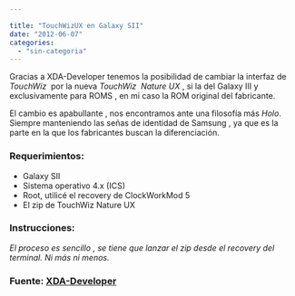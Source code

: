 ```yaml
---

title: "TouchWizUX en Galaxy SII"
date: "2012-06-07"
categories: 
  - "sin-categoria"
---
```


Gracias a XDA-Developer tenemos la posibilidad de cambiar la interfaz de _TouchWiz_  por la nueva _TouchWiz  Nature UX_ , si la del Galaxy III y exclusivamente para ROMS , en mi caso la ROM original del fabricante.

El cambio es apabullante , nos encontramos ante una filosofía más _Holo_. Siempre manteniendo las señas de identidad de Samsung , ya que es la parte en la que los fabricantes buscan la diferenciación.

### Requerimientos:

- Galaxy SII
- Sistema operativo 4.x (ICS)
- Root, utilicé el recovery de ClockWorkMod 5
- El zip de TouchWiz Nature UX

### Instrucciones:

 _El proceso es sencillo , se tiene que lanzar el zip desde el recovery del terminal. Ni más ni menos._

### Fuente: [XDA-Developer](https://forum.xda-developers.com/showthread.php?t=1666384 "TouchwizUX from Galaxy S3")
